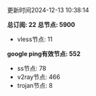 更新时间2024-12-13 10:38:14

**总订阅: 22**
**总节点: 5900**
- vless节点: 11

**google ping有效节点: 552**
- ss节点: 78
- v2ray节点: 466
- trojan节点: 8
